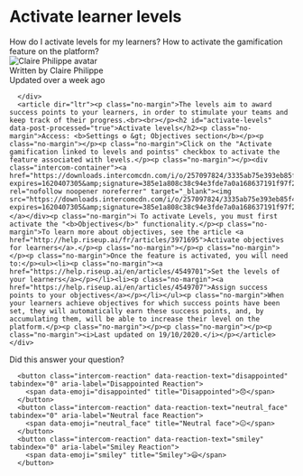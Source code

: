 <div class="paper paper__large">
  <div class="content content__narrow">
    <div class="article intercom-force-break">
      <div class="article__meta" dir="ltr">
          <h1 class="t__h1">Activate learner levels</h1>
          <div class="article__desc">
            How do I activate levels for my learners? How to activate the gamification feature on the platform?
          </div>
          <div class="avatar">
  <div class="avatar__photo o__ltr">
      <img src="https://static.intercomassets.com/avatars/4004378/square_128/photo_profil-1587972480.png?1587972480" alt="Claire Philippe avatar" class="avatar__image">

  </div>
  <div class="avatar__info">
    <div>
      Written by <span class="c__darker"> Claire Philippe</span>
        <br> Updated over a week ago
    </div>
  </div>
</div>

      </div>
      <article dir="ltr"><p class="no-margin">The levels aim to award success points to your learners, in order to stimulate your teams and keep track of their progress.<br><br></p><h2 id="activate-levels" data-post-processed="true">Activate levels</h2><p class="no-margin">Access: <b>Settings ⚙️ &gt; Objectives section</b></p><p class="no-margin"></p><p class="no-margin">Click on the "Activate gamification linked to levels and pointss" checkbox to activate the feature associated with levels.</p><p class="no-margin"></p><div class="intercom-container"><a href="https://downloads.intercomcdn.com/i/o/257097824/3335ab75e393eb85f4121bda/image.png?expires=1620407305&amp;signature=385e1a808c38c94e3fde7a0a168637191f97f29bc3f33678a1baaf4a3331112a" rel="nofollow noopener noreferrer" target="_blank"><img src="https://downloads.intercomcdn.com/i/o/257097824/3335ab75e393eb85f4121bda/image.png?expires=1620407305&amp;signature=385e1a808c38c94e3fde7a0a168637191f97f29bc3f33678a1baaf4a3331112a"></a></div><p class="no-margin">ℹ️ To activate Levels, you must first activate the "<b>Objectives</b>" functionality.</p><p class="no-margin">To learn more about objectives, see the article <a href="http://help.riseup.ai/fr/articles/3971695">Activate objectives for learners</a>.</p><p class="no-margin"></p><p class="no-margin"></p><p class="no-margin">Once the feature is activated, you will need to:</p><ul><li><p class="no-margin"><a href="https://help.riseup.ai/en/articles/4549701">Set the levels of your learners</a></p></li><li><p class="no-margin"><a href="https://help.riseup.ai/en/articles/4549707">Assign success points to your objectives</a></p></li></ul><p class="no-margin">When your learners achieve objectives for which success points have been set, they will automatically earn these success points, and, by accumulating them, will be able to increase their level on the platform.</p><p class="no-margin"></p><p class="no-margin"></p><p class="no-margin"><i>Last updated on 19/10/2020.</i></p></article>
    </div>
  </div>
      <div class="intercom-reaction-picker" dir="ltr">
    <div class="intercom-reaction-prompt">Did this answer your question?</div>

      <button class="intercom-reaction" data-reaction-text="disappointed" tabindex="0" aria-label="Disappointed Reaction">
        <span data-emoji="disappointed" title="Disappointed">😞</span>
      </button>
      <button class="intercom-reaction" data-reaction-text="neutral_face" tabindex="0" aria-label="Neutral face Reaction">
        <span data-emoji="neutral_face" title="Neutral face">😐</span>
      </button>
      <button class="intercom-reaction" data-reaction-text="smiley" tabindex="0" aria-label="Smiley Reaction">
        <span data-emoji="smiley" title="Smiley">😃</span>
      </button>
  </div>

</div>
